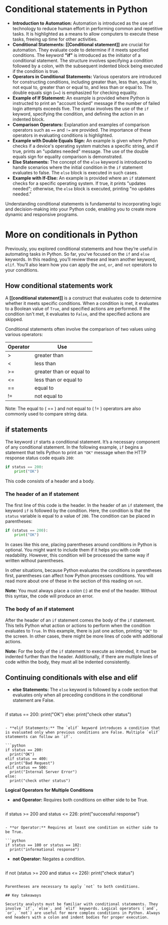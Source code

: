 # Conditional statements in Python

- **Introduction to Automation:** Automation is introduced as the use of technology to reduce human effort in performing common and repetitive tasks. It is highlighted as a means to allow computers to execute these tasks, freeing up time for other activities.
- **Conditional Statements:** **[[Conditional statement]]** are crucial for automation. They evaluate code to determine if it meets specified conditions. The keyword **"if"** is introduced as the initiator of a conditional statement. The structure involves specifying a condition followed by a colon, with the subsequent indented block being executed if the condition is true.
- **Operators in Conditional Statements:** Various operators are introduced for constructing conditions, including greater than, less than, equal to, not equal to, greater than or equal to, and less than or equal to. The double equals sign (`==`) is emphasized for checking equality.
- **Example of If Statement:** An example is provided where Python is instructed to print an "account locked" message if the number of failed login attempts exceeds five. The syntax involves the use of the `if` keyword, specifying the condition, and defining the action in an indented block.
- **Comparison Operators:** Explanation and examples of comparison operators such as `==` and `!=` are provided. The importance of these operators in evaluating conditions is highlighted.
- **Example with Double Equals Sign:** An example is given where Python checks if a device's operating system matches a specific string, and if true, prints an "updates needed" message. The use of the double equals sign for equality comparison is demonstrated.
- **Else Statements:** The concept of the `else` keyword is introduced to handle scenarios where the initial condition in the `if` statement evaluates to false. The `else` block is executed in such cases.
- **Example with If-Else:** An example is provided where an `if` statement checks for a specific operating system. If true, it prints "updates needed"; otherwise, the `else` block is executed, printing "no updates needed."

Understanding conditional statements is fundamental to incorporating logic and decision-making into your Python code, enabling you to create more dynamic and responsive programs.

# More on conditionals in Python

Previously, you explored conditional statements and how they’re useful in automating tasks in Python. So far, you’ve focused on the `if` and `else` keywords. In this reading, you’ll review these and learn another keyword, `elif`. You’ll also learn how you can apply the `and`, `or`, and `not` operators to your conditions.

## How conditional statements work

A **[[conditional statement]]** is a construct that evaluates code to determine whether it meets specific conditions. When a condition is met, it evaluates to a Boolean value of `True`, and specified actions are performed. If the condition isn't met, it evaluates to `False`, and the specified actions are skipped.

Conditional statements often involve the comparison of two values using various operators:

| Operator | Use                 |
| -------- | ------------------- |
| >        | greater than        |
| <        | less than           |
| >=       | greater than or equal to |
| <=       | less than or equal to |
| ==       | equal to            |
| !=       | not equal to        |

Note: The equal to ( == ) and not equal to ( != ) operators are also commonly used to compare string data.

## if statements

The keyword `if` starts a conditional statement. It’s a necessary component of any conditional statement. In the following example, `if` begins a statement that tells Python to print an `"OK"` message when the HTTP response status code equals `200`:

```python
if status == 200:
    print("OK")
```

This code consists of a header and a body.

### **The header of an if statement**

The first line of this code is the header. In the header of an `if` statement, the keyword `if` is followed by the condition. Here, the condition is that the `status` variable is equal to a value of `200`. The condition can be placed in parentheses:

```python
if (status == 200):
    print("OK")
```

In cases like this one, placing parentheses around conditions in Python is optional. You might want to include them if it helps you with code readability. However, this condition will be processed the same way if written without parentheses. 

In other situations, because Python evaluates the conditions in parentheses first, parentheses can affect how Python processes conditions. You will read more about one of these in the section of this reading on `not`.

**Note:** You must always place a colon (:) at the end of the header. Without this syntax, the code will produce an error.

### **The body of an if statement**

After the header of an `if` statement comes the body of the `if` statement. This tells Python what action or actions to perform when the condition evaluates to `True`. In this example, there is just one action, printing `"OK"` to the screen. In other cases, there might be more lines of code with additional actions.

**Note:** For the body of the `if` statement to execute as intended, it must be indented further than the header. Additionally, if there are multiple lines of code within the body, they must all be indented consistently.

## Continuing conditionals with else and elif

- **else Statements:** The `else` keyword is followed by a code section that evaluates only when all preceding conditions in the conditional statement are False.

  ```python
if status == 200:
	print("OK")
else:
	print("check other status")
  ```

- **elif Statements:** The `elif` keyword introduces a condition that is evaluated only when previous conditions are False. Multiple `elif` statements can follow an `if`.

  ```python
if status == 200:
	print("OK")
elif status == 400:
	print("Bad Request")
elif status == 500:
	print("Internal Server Error")
else:
	print("check other status")
  ```

**Logical Operators for Multiple Conditions**

- **and Operator:** Requires both conditions on either side to be True.

  ```python
if status >= 200 and status <= 226:
	print("successful response")
  ```

- **or Operator:** Requires at least one condition on either side to be True.

  ```python
if status == 100 or status == 102:
	print("informational response")
  ```

- **not Operator:** Negates a condition.

  ```python
if not (status >= 200 and status <= 226):
	print("check status")
  ```

Parentheses are necessary to apply `not` to both conditions.

## Key takeaways

Security analysts must be familiar with conditional statements. They involve `if`, `else`, and `elif` keywords. Logical operators (`and`, `or`, `not`) are useful for more complex conditions in Python. Always end headers with a colon and indent bodies for proper execution.